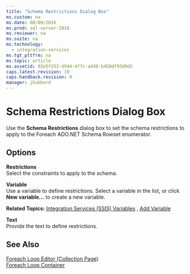 ```yaml
---
title: "Schema Restrictions Dialog Box"
ms.custom: na
ms.date: 08/09/2016
ms.prod: sql-server-2016
ms.reviewer: na
ms.suite: na
ms.technology: 
  - integration-services
ms.tgt_pltfrm: na
ms.topic: article
ms.assetid: 92e5fd32-4944-4f7c-a448-b458df93d0d5
caps.latest.revision: 19
caps.handback.revision: 0
manager: jhubbard
---
```

# Schema Restrictions Dialog Box
Use the **Schema Restrictions** dialog box to set the schema restrictions to apply to the Foreach ADO.NET Schema Rowset enumerator.  
  
## Options  
 **Restrictions**  
 Select the constraints to apply to the schema.  
  
 **Variable**  
 Use a variable to define restrictions. Select a variable in the list, or click **New variable...** to create a new variable.  
  
 **Related Topics:** [Integration Services (SSIS) Variables](../../Topics/TopicNameNotContainA/Integration-Services--SSIS--Variables.md) , [Add Variable](../../Topics/TopicNameNotContainA/Add-Variable.md)  
  
 **Text**  
 Provide the text to define restrictions.  
  
## See Also  
 [Foreach Loop Editor (Collection Page)](../../Topics/TopicNameNotContainA/Foreach-Loop-Editor--Collection-Page-.md)   
 [Foreach Loop Container](../../Topics/TopicNameNotContainA/Foreach-Loop-Container.md)